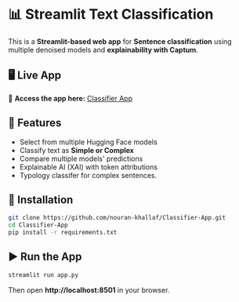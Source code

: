 # 📊 Streamlit Text Classification

This is a **Streamlit-based web app** for **Sentence  classification** using multiple denoised models and **explainability with Captum**.
## 🖥️ Live App
🔗 **Access the app here:** [Classifier App](https://classifier-app.streamlit.app/)

## 🚀 Features
- Select from multiple Hugging Face models
- Classify text as **Simple or Complex**
- Compare multiple models' predictions
- Explainable AI (XAI) with token attributions
- Typology classifer for complex sentences.

## 🔧 Installation
```bash
git clone https://github.com/nouran-khallaf/Classifier-App.git
cd Classifier-App
pip install -r requirements.txt
```

## ▶️ Run the App
```bash
streamlit run app.py
```
Then open **http://localhost:8501** in your browser.





